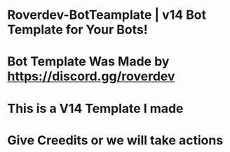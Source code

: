 # Roverdev-BotTeamplate | v14 Bot Template for Your Bots!

# Bot Template Was Made by https://discord.gg/roverdev

# This is a V14 Template I made
#  Give Creedits or we will take actions
